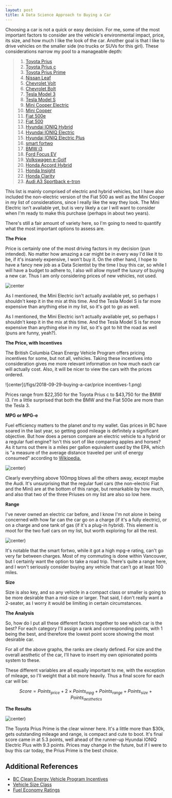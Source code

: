 ```yaml
---
layout: post
title: A Data Science Approach to Buying a Car
---
```


Choosing a car is not a quick or easy decision. For me, some of the most important factors to consider are the vehicle's environmental impact, price, its size, and how much I like the look of the car. Another goal is that I like to drive vehicles on the smaller side (no trucks or SUVs for this girl). These considerations narrow my pool to a manageable depth:

> 1. [Toyota Prius](https://www.toyota.ca/toyota/en/vehicles/prius/overview)
> 2. [Toyota Prius c](https://www.toyota.ca/toyota/en/vehicles/prius-c/overview)
> 3. [Toyota Prius Prime](https://www.toyota.ca/toyota/en/vehicles/prius-prime/overview)
> 4. [Nissan Leaf](https://www.nissan.ca/en/electric-cars/leaf)
> 5. [Chevrolet Volt](https://www.chevrolet.ca/volt-electric-car.html)
> 6. [Chevrolet Bolt](https://www.chevrolet.ca/bolt-ev-electric-vehicle.html)
> 7. [Tesla Model 3](https://www.tesla.com/en_CA/model3)
> 8. [Tesla Model S](https://www.tesla.com/en_CA/models)
> 9. [Mini Cooper Electric](https://mini.ca/en/discover/mini-electric)
> 10. [Mini Cooper](https://www.mini.ca/en/mini-f55)
> 11. [Fiat 500e](https://www.fiatusa.com/500e.html)
> 12. [Fiat 500](https://www.fiatcanada.com/en/500)
> 13. [Hyundai IONIQ Hybrid](https://www.hyundaicanada.com/en/showroom/2018/ioniq-hybrid)
> 14. [Hyundai IONIQ Electric](https://www.hyundaicanada.com/en/showroom/2018/ioniq-electric)
> 15. [Hyundai IONIQ Electric Plus](https://www.hyundaicanada.com/en/showroom/2018/ioniq-electric-plus)
> 16. [smart fortwo](https://www.smart.com/ca/en/index/smart-fortwo-electric-drive-453.html)
> 17. [BMW i3](https://www.bmw.ca/en/all-models/bmw-i/i3/2017/at-a-glance.html)
> 18. [Ford Focus EV](https://www.ford.ca/cars/focus/models/focus-electric/?gnav=header-hybrids)
> 19. [Volkswagen e-Golf](https://vwmodels.ca/2018/egolf/)
> 20. [Honda Accord Hybrid](https://www.honda.ca/accord_hybrid)
> 21. [Honda Insight](https://www.honda.ca/insight/2019)
> 22. [Honda Clarity](https://www.honda.ca/clarity)
> 23. [Audi A3 Sportback e-tron](https://www.audi.ca/ca/web/en/models/a3/a3sbetron.html)

This list is mainly comprised of electric and hybrid vehicles, but I have also included the non-electric version of the Fiat 500 as well as the Mini Cooper in my list of considerations, since I really like the way they look. The Mini Electric isn't available yet, but is very likely a car I will want to consider when I'm ready to make this purchase (perhaps in about two years).

There's still a fair amount of variety here, so I'm going to need to quantify what the most important options to assess are.

**The Price**

Price is certainly one of the most driving factors in my decision (pun intended). No matter how amazing a car might be in every way I'd like it to be, if it's insanely expensive, I won't buy it. On the other hand, I hope to have a fancy new job as a Data Scientist by the time I buy this car, so while I will have a budget to adhere to, I also will allow myself the luxury of buying a new car. Thus I am only considering prices of new vehicles, not used.

![center](/figs/2018-09-29-buying-a-car/prices-1.png)

As I mentioned, the Mini Electric isn't actually available yet, so perhaps I shouldn't keep it in the mix at this time. And the Tesla Model S is far more expensive than anything else in my list, so it's got to go as well.

As I mentioned, the Mini Electric isn't actually available yet, so perhaps I shouldn't keep it in the mix at this time. And the Tesla Model S is far more expensive than anything else in my list, so it's got to hit the road as well (puns are funny, yeah?).

**The Price, with Incentives**

The British Columbia Clean Energy Vehicle Program offers pricing incentives for some, but not all, vehicles. Taking these incentives into consideration gives me more relevant information on how much each car will actually cost. Also, it will be nicer to view the cars with the prices ordered.

![center](/figs/2018-09-29-buying-a-car/price incentives-1.png)

Prices range from $22,350 for the Toyota Prius c to $43,750 for the BMW i3. I'm a little surprised that both the BMW and the Fiat 500e are more than the Tesla 3.

**MPG or MPG-e**

Fuel efficiency matters to the planet *and* to my wallet. Gas prices in BC have soared in the last year, so getting good mileage is definitely a significant objective. But how does a person compare an electric vehicle to a hybrid or a regular fuel engine? Isn't this sort of like comparing apples and horses? As it turns out there is a miles per gallon equivalent used by the EPA, which is "a measure of the average distance traveled per unit of energy consumed" according to [Wikipedia.](https://en.wikipedia.org/wiki/Miles_per_gallon_gasoline_equivalent)

![center](/figs/2018-09-29-buying-a-car/mpg-1.png))

Clearly everything above 100mpg blows all the others away, except maybe the Audi. It's unsurprising that the regular fuel cars (the non-electric Fiat and the Mini) are at the bottom of this range, but remarkable by how much, and also that two of the three Priuses on my list are also so low here.

**Range**

I've never owned an electric car before, and I know I'm not alone in being concerned with how far can the car go on a charge (if it's a fully electric), or on a charge and one tank of gas (if it's a plug-in hybrid). This element is moot for the two fuel cars on my list, but worth exploring for all the rest.

![center](/figs/2018-09-29-buying-a-car/range-1.png))

It's notable that the smart fortwo, while it got a high mpg-e rating, can't go very far between charges. Most of my commuting is done within Vancouver, but I certainly want the option to take a road trip. There's quite a range here, and I won't seriously consider buying any vehicle that can't go at least 100 miles.

**Size**

Size is also key, and so any vehicle in a compact class or smaller is going to be more desirable than a mid-size or larger. That said, I don't really want a 2-seater, as I worry it would be limiting in certain circumstances.

**The Analysis**

So, how do I put all these different factors together to see which car is the best? For each category I'll assign a rank and corresponding points, with 1 being the best, and therefore the lowest point score showing the most desirable car.

For all of the above graphs, the ranks are clearly defined. For size and the overall aesthetic of the car, I'll have to insert my own opinionated points system to these.

These different variables are all equally important to me, with the exception of mileage, so I'll weight that a bit more heavily. Thus a final score for each car will be:

$$
Score = Points_{price} + 2 \times Points_{mpg} + Points_{range} + Points_{size} + Points_{aesthetics}
$$

**The Results**

![center](/figs/2018-09-29-buying-a-car/scores-1.png))

The Toyota Prius Prime is the clear winner here. It's a little more than $30k, gets outstanding mileage and range, is compact and cute to boot. It's final score came in at 5.3 points, well ahead of the runner-up Hyundai IONIQ Electric Plus with 9.3 points. Prices may change in the future, but if I were to buy this car today, the Prius Prime is the best choice.


## Additional References

- [BC Clean Energy Vehicle Program Incentives](https://www.plugndrive.ca/discover-electric-vehicles/electric-cars-available-in-canada/)
- [Vehicle Size Class](https://en.wikipedia.org/wiki/Vehicle_size_class)
- [Fuel Economy Ratings](https://www.fueleconomy.gov/feg/findacar.shtml)
